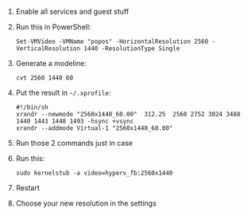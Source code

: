 1. Enable all services and guest stuff

2. Run this in PowerShell:
   ```
   Set-VMVideo -VMName "popos" -HorizontalResolution 2560 -VerticalResolution 1440 -ResolutionType Single
   ```

3. Generate a modeline:
   ```
   cvt 2560 1440 60
   ```

4. Put the result in `~/.xprofile`:
   ```
   #!/bin/sh
   xrandr --newmode "2560x1440_60.00"  312.25  2560 2752 3024 3488  1440 1443 1448 1493 -hsync +vsync
   xrandr --addmode Virtual-1 "2560x1440_60.00"
   ```

5. Run those 2 commands just in case

6. Run this:
   ```
   sudo kernelstub -a video=hyperv_fb:2560x1440
   ```

7. Restart

8. Choose your new resolution in the settings
